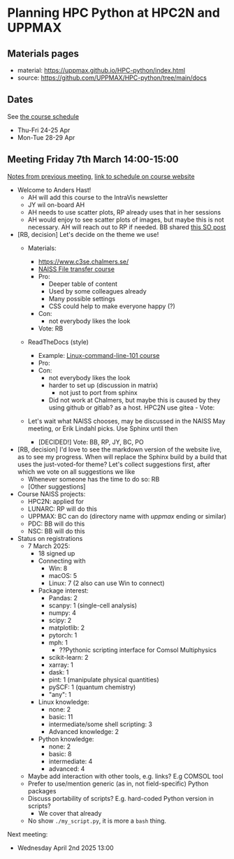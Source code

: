 # Planning HPC Python at HPC2N and UPPMAX

## Materials pages

- material: https://uppmax.github.io/HPC-python/index.html
- source: https://github.com/UPPMAX/HPC-python/tree/main/docs

## Dates

See [the course schedule](https://github.com/UPPMAX/HPC-python/blob/main/docs/schedule.md)

- Thu-Fri 24-25 Apr
- Mon-Tue 28-29 Apr

## Meeting Friday 7th March 14:00-15:00

[Notes from previous meeting](https://github.com/UPPMAX/HPC-python/blob/main/meeting_notes/20250228.md), [link to schedule on course website](https://uppmax.github.io/HPC-python/schedule.html)

- Welcome to Anders Hast!
    - AH will add this course to the IntraVis newsletter
    - JY wil on-board AH
    - AH needs to use scatter plots, RP already uses that in her sessions
    - AH would enjoy to see scatter plots of images, but maybe this is not necessary.
      AH will reach out to RP if needed. BB shared
      [this SO post](https://stackoverflow.com/questions/22566284/matplotlib-how-to-plot-images-instead-of-points )
- [RB, decision] Let's decide on the theme we use!
    - Materials:
        - https://www.c3se.chalmers.se/
        - [NAISS File transfer course](https://uppmax.github.io/naiss_file_transfer_course/)
        - Pro: 
            - Deeper table of content
            - Used by some colleagues already
            - Many possible settings
            - CSS could help to make everyone happy (?)
        - Con: 
            - not everybody likes the look
        - Vote: RB
    - ReadTheDocs (style)
        - Example: [Linux-command-line-101 course](https://hpc2n.github.io/linux-command-line-101/)
        - Pro:
        - Con: 
            - not everybody likes the look
            - harder to set up (discussion in matrix)
                - not just to port from sphinx
            - Did not work at Chalmers, but maybe this is caused by they using github or gitlab? as a host. HPC2N use gitea         - Vote:

    - Let's wait what NAISS chooses, may be discussed in the NAISS May meeting, or
      Erik Lindahl picks. Use Sphinx until then
        - [DECIDED!] Vote: BB, RP, JY, BC, PO
- [RB, decision] I'd love to see the markdown version of the website live, as to see my progress. When will replace the Sphinx build by a build that uses the just-voted-for theme? Let's collect suggestions first, after which we vote on all suggestions we like
    - Whenever someone has the time to do so: RB
    - [Other suggestions]
- Course NAISS projects:
    - HPC2N: applied for
    - LUNARC: RP will do this
    - UPPMAX: BC can do (directory name with *uppmax* ending or similar)
    - PDC: BB will do this
    - NSC: BB will do this
- Status on registrations 
    - 7 March 2025:
        - 18 signed up
        - Connecting with
            - Win: 8
            - macOS: 5
            - Linux: 7 (2 also can use Win to connect)
        - Package interest:
            - Pandas: 2
            - scanpy: 1 (single-cell analysis)
            - numpy: 4
            - scipy: 2
            - matplotlib: 2
            - pytorch: 1
            - mph: 1
                - ??Pythonic scripting interface for Comsol Multiphysics
            - scikit-learn: 2
            - xarray: 1
            - dask: 1
            - pint: 1 (manipulate physical quantities)
            - pySCF: 1 (quantum chemistry)
            - "any": 1
        - Linux knowledge:
            - none: 2
            - basic: 11
            - intermediate/some shell scripting: 3
            - Advanced knowledge: 2
        - Python knowledge:
            - none: 2
            - basic: 8
            - intermediate: 4
            - advanced: 4
    - Maybe add interaction with other tools, e.g. links? E.g COMSOL tool
    - Prefer to use/mention generic (as in, not field-specific) Python packages
    - Discuss portability of scripts? E.g. hard-coded Python version in scripts?
        - We cover that already
    - No show `./my_script.py`, it is more a `bash` thing.

Next meeting:

- Wednesday April 2nd 2025 13:00
